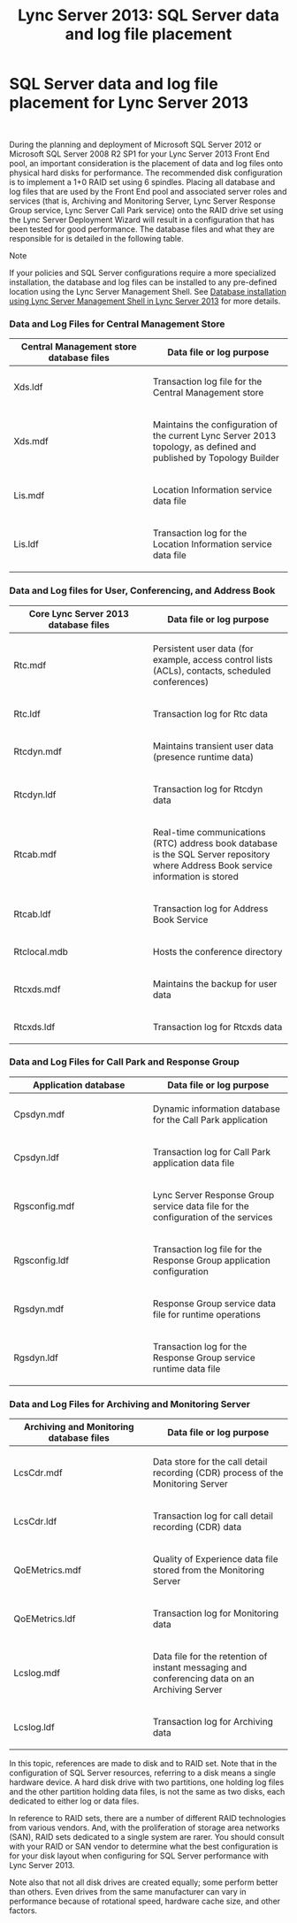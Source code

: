 ﻿---
title: 'Lync Server 2013: SQL Server data and log file placement'
TOCTitle: SQL Server data and log file placement
ms:assetid: 67aa525b-8aa3-474f-827e-8e1d4697f30f
ms:mtpsurl: https://technet.microsoft.com/en-us/library/Gg398479(v=OCS.15)
ms:contentKeyID: 48184395
ms.date: 07/23/2014
mtps_version: v=OCS.15
---

# SQL Server data and log file placement for Lync Server 2013

 


During the planning and deployment of Microsoft SQL Server 2012 or Microsoft SQL Server 2008 R2 SP1 for your Lync Server 2013 Front End pool, an important consideration is the placement of data and log files onto physical hard disks for performance. The recommended disk configuration is to implement a 1+0 RAID set using 6 spindles. Placing all database and log files that are used by the Front End pool and associated server roles and services (that is, Archiving and Monitoring Server, Lync Server Response Group service, Lync Server Call Park service) onto the RAID drive set using the Lync Server Deployment Wizard will result in a configuration that has been tested for good performance. The database files and what they are responsible for is detailed in the following table.


> [!NOTE]
> If your policies and SQL Server configurations require a more specialized installation, the database and log files can be installed to any pre-defined location using the Lync Server Management Shell. See <A href="lync-server-2013-database-installation-using-lync-server-management-shell.md">Database installation using Lync Server Management Shell in Lync Server 2013</A> for more details.



### Data and Log Files for Central Management Store

<table>
<colgroup>
<col style="width: 50%" />
<col style="width: 50%" />
</colgroup>
<thead>
<tr class="header">
<th>Central Management store database files</th>
<th>Data file or log purpose</th>
</tr>
</thead>
<tbody>
<tr class="odd">
<td><p>Xds.ldf</p></td>
<td><p>Transaction log file for the Central Management store</p></td>
</tr>
<tr class="even">
<td><p>Xds.mdf</p></td>
<td><p>Maintains the configuration of the current Lync Server 2013 topology, as defined and published by Topology Builder</p></td>
</tr>
<tr class="odd">
<td><p>Lis.mdf</p></td>
<td><p>Location Information service data file</p></td>
</tr>
<tr class="even">
<td><p>Lis.ldf</p></td>
<td><p>Transaction log for the Location Information service data file</p></td>
</tr>
</tbody>
</table>


### Data and Log files for User, Conferencing, and Address Book

<table>
<colgroup>
<col style="width: 50%" />
<col style="width: 50%" />
</colgroup>
<thead>
<tr class="header">
<th>Core Lync Server 2013 database files</th>
<th>Data file or log purpose</th>
</tr>
</thead>
<tbody>
<tr class="odd">
<td><p>Rtc.mdf</p></td>
<td><p>Persistent user data (for example, access control lists (ACLs), contacts, scheduled conferences)</p></td>
</tr>
<tr class="even">
<td><p>Rtc.ldf</p></td>
<td><p>Transaction log for Rtc data</p></td>
</tr>
<tr class="odd">
<td><p>Rtcdyn.mdf</p></td>
<td><p>Maintains transient user data (presence runtime data)</p></td>
</tr>
<tr class="even">
<td><p>Rtcdyn.ldf</p></td>
<td><p>Transaction log for Rtcdyn data</p></td>
</tr>
<tr class="odd">
<td><p>Rtcab.mdf</p></td>
<td><p>Real-time communications (RTC) address book database is the SQL Server repository where Address Book service information is stored</p></td>
</tr>
<tr class="even">
<td><p>Rtcab.ldf</p></td>
<td><p>Transaction log for Address Book Service</p></td>
</tr>
<tr class="odd">
<td><p>Rtclocal.mdb</p></td>
<td><p>Hosts the conference directory</p></td>
</tr>
<tr class="even">
<td><p>Rtcxds.mdf</p></td>
<td><p>Maintains the backup for user data</p></td>
</tr>
<tr class="odd">
<td><p>Rtcxds.ldf</p></td>
<td><p>Transaction log for Rtcxds data</p></td>
</tr>
</tbody>
</table>


### Data and Log Files for Call Park and Response Group

<table>
<colgroup>
<col style="width: 50%" />
<col style="width: 50%" />
</colgroup>
<thead>
<tr class="header">
<th>Application database</th>
<th>Data file or log purpose</th>
</tr>
</thead>
<tbody>
<tr class="odd">
<td><p>Cpsdyn.mdf</p></td>
<td><p>Dynamic information database for the Call Park application</p></td>
</tr>
<tr class="even">
<td><p>Cpsdyn.ldf</p></td>
<td><p>Transaction log for Call Park application data file</p></td>
</tr>
<tr class="odd">
<td><p>Rgsconfig.mdf</p></td>
<td><p>Lync Server Response Group service data file for the configuration of the services</p></td>
</tr>
<tr class="even">
<td><p>Rgsconfig.ldf</p></td>
<td><p>Transaction log file for the Response Group application configuration</p></td>
</tr>
<tr class="odd">
<td><p>Rgsdyn.mdf</p></td>
<td><p>Response Group service data file for runtime operations</p></td>
</tr>
<tr class="even">
<td><p>Rgsdyn.ldf</p></td>
<td><p>Transaction log for the Response Group service runtime data file</p></td>
</tr>
</tbody>
</table>


### Data and Log Files for Archiving and Monitoring Server

<table>
<colgroup>
<col style="width: 50%" />
<col style="width: 50%" />
</colgroup>
<thead>
<tr class="header">
<th>Archiving and Monitoring database files</th>
<th>Data file or log purpose</th>
</tr>
</thead>
<tbody>
<tr class="odd">
<td><p>LcsCdr.mdf</p></td>
<td><p>Data store for the call detail recording (CDR) process of the Monitoring Server</p></td>
</tr>
<tr class="even">
<td><p>LcsCdr.ldf</p></td>
<td><p>Transaction log for call detail recording (CDR) data</p></td>
</tr>
<tr class="odd">
<td><p>QoEMetrics.mdf</p></td>
<td><p>Quality of Experience data file stored from the Monitoring Server</p></td>
</tr>
<tr class="even">
<td><p>QoEMetrics.ldf</p></td>
<td><p>Transaction log for Monitoring data</p></td>
</tr>
<tr class="odd">
<td><p>Lcslog.mdf</p></td>
<td><p>Data file for the retention of instant messaging and conferencing data on an Archiving Server</p></td>
</tr>
<tr class="even">
<td><p>Lcslog.ldf</p></td>
<td><p>Transaction log for Archiving data</p></td>
</tr>
</tbody>
</table>


In this topic, references are made to disk and to RAID set. Note that in the configuration of SQL Server resources, referring to a disk means a single hardware device. A hard disk drive with two partitions, one holding log files and the other partition holding data files, is not the same as two disks, each dedicated to either log or data files.

In reference to RAID sets, there are a number of different RAID technologies from various vendors. And, with the proliferation of storage area networks (SAN), RAID sets dedicated to a single system are rarer. You should consult with your RAID or SAN vendor to determine what the best configuration is for your disk layout when configuring for SQL Server performance with Lync Server 2013.

Note also that not all disk drives are created equally; some perform better than others. Even drives from the same manufacturer can vary in performance because of rotational speed, hardware cache size, and other factors.

